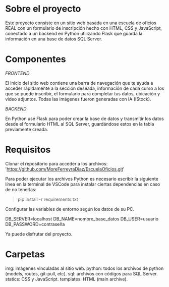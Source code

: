 # Sobre el proyecto

Este proyecto consiste en un sitio web basada en una escuela de oficios REAL con un formulario de inscripción hecho con HTML, CSS y JavaScript, conectado a un backend en Python utilizando Flask que guarda la información en una base de datos SQL Server.

# Componentes

*FRONTEND*

El inicio del sitio web contiene una barra de navegación que te ayuda a acceder rápidamente a la sección deseada, información de cada curso a los que se puede inscribir, el formulario para completar tus datos, ubicación y video adjuntos. Todas las imágenes fueron generadas con IA (IStock).

*BACKEND*

En Python usé Flask para poder crear la base de datos y transmitir los datos desde el formulario HTML al SQL Server, guardándose estos en la tabla previamente creada.

# Requisitos

Clonar el repositorio para acceder a los archivos: 'https://github.com/MoreFerreyraDiaz/EscuelaOficios.git'

Para poder ejecutar los archivos Python es necesario escribir la siguiente línea en la terminal de VSCode para instalar ciertas dependencias en caso de no tenerlas:

> pip install -r requirements.txt

Configurar las variables de entorno según los datos de su PC.

DB_SERVER=localhost
DB_NAME=nombre_base_datos
DB_USER=usuario
DB_PASSWORD=contraseña

Ya puede disfrutar del proyecto.

# Carpetas

img: imágenes vinculadas al sitio web.
python: todos los archivos de python (models, routes, git-pull, etc).
sql: archivos con códigos para SQL Server.
statics: CSS y JavaScript.
templates: HTML (main archive).
